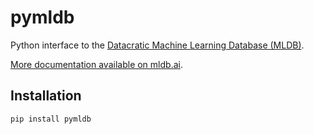 pymldb
======

Python interface to the [Datacratic Machine Learning Database (MLDB)](http://mldb.ai).

[More documentation available on mldb.ai](http://mldb.ai/doc/#builtin/Notebooks.md.html).

## Installation

`pip install pymldb`
